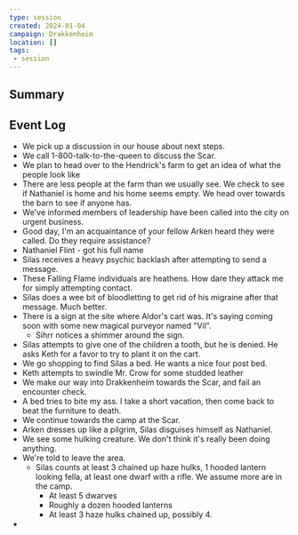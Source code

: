 ```yaml
---
type: session
created: 2024-01-04
campaign: Drakkenheim
location: []
tags:
 - session
---
```



## Summary

## Event Log


- We pick up a discussion in our house about next steps.
- We call 1-800-talk-to-the-queen to discuss the Scar.
- We plan to head over to the Hendrick's farm to get an idea of what the people look like
- There are less people at the farm than we usually see. We check to see if Nathaniel is home and his home seems empty. We head over towards the barn to see if anyone has.
- We've informed members of leadership have been called into the city on urgent business.
- Good day, I'm an acquaintance of your fellow Arken heard they were called. Do they require assistance?
- Nathaniel Flint - got his full name
- Silas receives a heavy psychic backlash after attempting to send a message.
- These Falling Flame individuals are heathens. How dare they attack me for simply attempting contact.
- Silas does a wee bit of bloodletting to get rid of his migraine after that message. Much better.
- There is a sign at the site where Aldor's cart was. It's saying coming soon with some new magical purveyor named "Vil".
	- Sihrr notices a shimmer around the sign.
- Silas attempts to give one of the children a tooth, but he is denied. He asks Keth for a favor to try to plant it on the cart.
- We go shopping to find Silas a bed. He wants a nice four post bed.
- Keth attempts to swindle Mr. Crow for some studded leather
- We make our way into Drakkenheim towards the Scar, and fail an encounter check.
- A bed tries to bite my ass. I take a short vacation, then come back to beat the furniture to death.
- We continue towards the camp at the Scar.
- Arken dresses up like a pilgrim, Silas disguises himself as Nathaniel.
- We see some hulking creature. We don't think it's really been doing anything.
- We're told to leave the area.
	- Silas counts at least 3 chained up haze hulks, 1 hooded lantern looking fella, at least one dwarf with a rifle. We assume more are in the camp.
		- At least 5 dwarves
		- Roughly a dozen hooded lanterns
		- At least 3 haze hulks chained up, possibly 4.
- 

